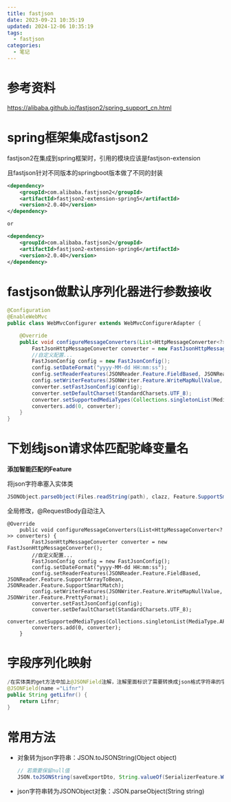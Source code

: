 ```yaml
---
title: fastjson
date: 2023-09-21 10:35:19
updated: 2024-12-06 10:35:19
tags:
  - fastjson
categories:
  - 笔记
---
```


# 参考资料

https://alibaba.github.io/fastjson2/spring_support_cn.html

# spring框架集成fastjson2

fastjson2在集成到spring框架时，引用的模块应该是fastjson-extension

且fastjson针对不同版本的springboot版本做了不同的封装

```xml
<dependency>
    <groupId>com.alibaba.fastjson2</groupId>
    <artifactId>fastjson2-extension-spring5</artifactId>
    <version>2.0.40</version>
</dependency>

or

<dependency>
    <groupId>com.alibaba.fastjson2</groupId>
    <artifactId>fastjson2-extension-spring6</artifactId>
    <version>2.0.40</version>
</dependency>
```



# fastjson做默认序列化器进行参数接收

```java
@Configuration
@EnableWebMvc
public class WebMvcConfigurer extends WebMvcConfigurerAdapter {

    @Override
    public void configureMessageConverters(List<HttpMessageConverter<?>> converters) {
        FastJsonHttpMessageConverter converter = new FastJsonHttpMessageConverter();
        //自定义配置...
        FastJsonConfig config = new FastJsonConfig();
        config.setDateFormat("yyyy-MM-dd HH:mm:ss");
        config.setReaderFeatures(JSONReader.Feature.FieldBased, JSONReader.Feature.SupportArrayToBean);
        config.setWriterFeatures(JSONWriter.Feature.WriteMapNullValue, JSONWriter.Feature.PrettyFormat);
        converter.setFastJsonConfig(config);
        converter.setDefaultCharset(StandardCharsets.UTF_8);
        converter.setSupportedMediaTypes(Collections.singletonList(MediaType.APPLICATION_JSON));
        converters.add(0, converter);
    }
}
```

# 下划线json请求体匹配驼峰变量名

**添加智能匹配的Feature**

将json字符串塞入实体类

```java
JSONObject.parseObject(Files.readString(path), clazz, Feature.SupportSmartMatch);
```

全局修改，@RequestBody自动注入

```
@Override
    public void configureMessageConverters(List<HttpMessageConverter<?>> converters) {
        FastJsonHttpMessageConverter converter = new FastJsonHttpMessageConverter();
        //自定义配置...
        FastJsonConfig config = new FastJsonConfig();
        config.setDateFormat("yyyy-MM-dd HH:mm:ss");
        config.setReaderFeatures(JSONReader.Feature.FieldBased, JSONReader.Feature.SupportArrayToBean, JSONReader.Feature.SupportSmartMatch);
        config.setWriterFeatures(JSONWriter.Feature.WriteMapNullValue, JSONWriter.Feature.PrettyFormat);
        converter.setFastJsonConfig(config);
        converter.setDefaultCharset(StandardCharsets.UTF_8);
        converter.setSupportedMediaTypes(Collections.singletonList(MediaType.APPLICATION_JSON));
        converters.add(0, converter);
    }
```

# 字段序列化映射

```java
/在实体类的get方法中加上@JSONField注解，注解里面标识了需要转换成json格式字符串的字段名
@JSONField(name ="Lifnr")
public String getLifnr() {
    return Lifnr;
}
```

# 常用方法

- 对象转为json字符串：JSON.toJSONString(Object object)

    ```java
    // 若需要保留null值
    JSON.toJSONString(saveExportDto, String.valueOf(SerializerFeature.WriteMapNullValue));
    ```

- json字符串转为JSONObject对象：JSON.parseObject(String string)

    